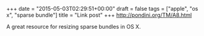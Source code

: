 +++
date = "2015-05-03T02:29:51+00:00"
draft = false
tags = ["apple", "os x", "sparse bundle"]
title = "Link post"
+++
http://pondini.org/TM/A8.html

A great resource for resizing sparse bundles in OS X.

